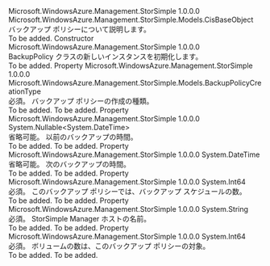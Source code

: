 <Type Name="BackupPolicy" FullName="Microsoft.WindowsAzure.Management.StorSimple.Models.BackupPolicy">
  <TypeSignature Language="C#" Value="public class BackupPolicy : Microsoft.WindowsAzure.Management.StorSimple.Models.CisBaseObject" />
  <TypeSignature Language="ILAsm" Value=".class public auto ansi beforefieldinit BackupPolicy extends Microsoft.WindowsAzure.Management.StorSimple.Models.CisBaseObject" />
  <TypeSignature Language="DocId" Value="T:Microsoft.WindowsAzure.Management.StorSimple.Models.BackupPolicy" />
  <TypeSignature Language="VB.NET" Value="Public Class BackupPolicy&#xA;Inherits CisBaseObject" />
  <TypeSignature Language="F#" Value="type BackupPolicy = class&#xA;    inherit CisBaseObject" />
  <AssemblyInfo>
    <AssemblyName>Microsoft.WindowsAzure.Management.StorSimple</AssemblyName>
    <AssemblyVersion>1.0.0.0</AssemblyVersion>
  </AssemblyInfo>
  <Base>
    <BaseTypeName>Microsoft.WindowsAzure.Management.StorSimple.Models.CisBaseObject</BaseTypeName>
  </Base>
  <Interfaces />
  <Docs>
    <summary>
            バックアップ ポリシーについて説明します。
            </summary>
    <remarks>To be added.</remarks>
  </Docs>
  <Members>
    <Member MemberName=".ctor">
      <MemberSignature Language="C#" Value="public BackupPolicy ();" />
      <MemberSignature Language="ILAsm" Value=".method public hidebysig specialname rtspecialname instance void .ctor() cil managed" />
      <MemberSignature Language="DocId" Value="M:Microsoft.WindowsAzure.Management.StorSimple.Models.BackupPolicy.#ctor" />
      <MemberSignature Language="VB.NET" Value="Public Sub New ()" />
      <MemberType>Constructor</MemberType>
      <AssemblyInfo>
        <AssemblyName>Microsoft.WindowsAzure.Management.StorSimple</AssemblyName>
        <AssemblyVersion>1.0.0.0</AssemblyVersion>
      </AssemblyInfo>
      <Parameters />
      <Docs>
        <summary>
            BackupPolicy クラスの新しいインスタンスを初期化します。
            </summary>
        <remarks>To be added.</remarks>
      </Docs>
    </Member>
    <Member MemberName="BackupPolicyCreationType">
      <MemberSignature Language="C#" Value="public Microsoft.WindowsAzure.Management.StorSimple.Models.BackupPolicyCreationType BackupPolicyCreationType { get; set; }" />
      <MemberSignature Language="ILAsm" Value=".property instance valuetype Microsoft.WindowsAzure.Management.StorSimple.Models.BackupPolicyCreationType BackupPolicyCreationType" />
      <MemberSignature Language="DocId" Value="P:Microsoft.WindowsAzure.Management.StorSimple.Models.BackupPolicy.BackupPolicyCreationType" />
      <MemberSignature Language="VB.NET" Value="Public Property BackupPolicyCreationType As BackupPolicyCreationType" />
      <MemberSignature Language="F#" Value="member this.BackupPolicyCreationType : Microsoft.WindowsAzure.Management.StorSimple.Models.BackupPolicyCreationType with get, set" Usage="Microsoft.WindowsAzure.Management.StorSimple.Models.BackupPolicy.BackupPolicyCreationType" />
      <MemberType>Property</MemberType>
      <AssemblyInfo>
        <AssemblyName>Microsoft.WindowsAzure.Management.StorSimple</AssemblyName>
        <AssemblyVersion>1.0.0.0</AssemblyVersion>
      </AssemblyInfo>
      <ReturnValue>
        <ReturnType>Microsoft.WindowsAzure.Management.StorSimple.Models.BackupPolicyCreationType</ReturnType>
      </ReturnValue>
      <Docs>
        <summary>
            必須。 バックアップ ポリシーの作成の種類。
            </summary>
        <value>To be added.</value>
        <remarks>To be added.</remarks>
      </Docs>
    </Member>
    <Member MemberName="LastBackup">
      <MemberSignature Language="C#" Value="public Nullable&lt;DateTime&gt; LastBackup { get; set; }" />
      <MemberSignature Language="ILAsm" Value=".property instance valuetype System.Nullable`1&lt;valuetype System.DateTime&gt; LastBackup" />
      <MemberSignature Language="DocId" Value="P:Microsoft.WindowsAzure.Management.StorSimple.Models.BackupPolicy.LastBackup" />
      <MemberSignature Language="VB.NET" Value="Public Property LastBackup As Nullable(Of DateTime)" />
      <MemberSignature Language="F#" Value="member this.LastBackup : Nullable&lt;DateTime&gt; with get, set" Usage="Microsoft.WindowsAzure.Management.StorSimple.Models.BackupPolicy.LastBackup" />
      <MemberType>Property</MemberType>
      <AssemblyInfo>
        <AssemblyName>Microsoft.WindowsAzure.Management.StorSimple</AssemblyName>
        <AssemblyVersion>1.0.0.0</AssemblyVersion>
      </AssemblyInfo>
      <ReturnValue>
        <ReturnType>System.Nullable&lt;System.DateTime&gt;</ReturnType>
      </ReturnValue>
      <Docs>
        <summary>
            省略可能。 以前のバックアップの時間。
            </summary>
        <value>To be added.</value>
        <remarks>To be added.</remarks>
      </Docs>
    </Member>
    <Member MemberName="NextBackup">
      <MemberSignature Language="C#" Value="public DateTime NextBackup { get; set; }" />
      <MemberSignature Language="ILAsm" Value=".property instance valuetype System.DateTime NextBackup" />
      <MemberSignature Language="DocId" Value="P:Microsoft.WindowsAzure.Management.StorSimple.Models.BackupPolicy.NextBackup" />
      <MemberSignature Language="VB.NET" Value="Public Property NextBackup As DateTime" />
      <MemberSignature Language="F#" Value="member this.NextBackup : DateTime with get, set" Usage="Microsoft.WindowsAzure.Management.StorSimple.Models.BackupPolicy.NextBackup" />
      <MemberType>Property</MemberType>
      <AssemblyInfo>
        <AssemblyName>Microsoft.WindowsAzure.Management.StorSimple</AssemblyName>
        <AssemblyVersion>1.0.0.0</AssemblyVersion>
      </AssemblyInfo>
      <ReturnValue>
        <ReturnType>System.DateTime</ReturnType>
      </ReturnValue>
      <Docs>
        <summary>
            省略可能。 次のバックアップの時間。
            </summary>
        <value>To be added.</value>
        <remarks>To be added.</remarks>
      </Docs>
    </Member>
    <Member MemberName="SchedulesCount">
      <MemberSignature Language="C#" Value="public long SchedulesCount { get; set; }" />
      <MemberSignature Language="ILAsm" Value=".property instance int64 SchedulesCount" />
      <MemberSignature Language="DocId" Value="P:Microsoft.WindowsAzure.Management.StorSimple.Models.BackupPolicy.SchedulesCount" />
      <MemberSignature Language="VB.NET" Value="Public Property SchedulesCount As Long" />
      <MemberSignature Language="F#" Value="member this.SchedulesCount : int64 with get, set" Usage="Microsoft.WindowsAzure.Management.StorSimple.Models.BackupPolicy.SchedulesCount" />
      <MemberType>Property</MemberType>
      <AssemblyInfo>
        <AssemblyName>Microsoft.WindowsAzure.Management.StorSimple</AssemblyName>
        <AssemblyVersion>1.0.0.0</AssemblyVersion>
      </AssemblyInfo>
      <ReturnValue>
        <ReturnType>System.Int64</ReturnType>
      </ReturnValue>
      <Docs>
        <summary>
            必須。 このバックアップ ポリシーでは、バックアップ スケジュールの数。
            </summary>
        <value>To be added.</value>
        <remarks>To be added.</remarks>
      </Docs>
    </Member>
    <Member MemberName="SSMHostName">
      <MemberSignature Language="C#" Value="public string SSMHostName { get; set; }" />
      <MemberSignature Language="ILAsm" Value=".property instance string SSMHostName" />
      <MemberSignature Language="DocId" Value="P:Microsoft.WindowsAzure.Management.StorSimple.Models.BackupPolicy.SSMHostName" />
      <MemberSignature Language="VB.NET" Value="Public Property SSMHostName As String" />
      <MemberSignature Language="F#" Value="member this.SSMHostName : string with get, set" Usage="Microsoft.WindowsAzure.Management.StorSimple.Models.BackupPolicy.SSMHostName" />
      <MemberType>Property</MemberType>
      <AssemblyInfo>
        <AssemblyName>Microsoft.WindowsAzure.Management.StorSimple</AssemblyName>
        <AssemblyVersion>1.0.0.0</AssemblyVersion>
      </AssemblyInfo>
      <ReturnValue>
        <ReturnType>System.String</ReturnType>
      </ReturnValue>
      <Docs>
        <summary>
            必須。 StorSimple Manager ホストの名前。
            </summary>
        <value>To be added.</value>
        <remarks>To be added.</remarks>
      </Docs>
    </Member>
    <Member MemberName="VolumesCount">
      <MemberSignature Language="C#" Value="public long VolumesCount { get; set; }" />
      <MemberSignature Language="ILAsm" Value=".property instance int64 VolumesCount" />
      <MemberSignature Language="DocId" Value="P:Microsoft.WindowsAzure.Management.StorSimple.Models.BackupPolicy.VolumesCount" />
      <MemberSignature Language="VB.NET" Value="Public Property VolumesCount As Long" />
      <MemberSignature Language="F#" Value="member this.VolumesCount : int64 with get, set" Usage="Microsoft.WindowsAzure.Management.StorSimple.Models.BackupPolicy.VolumesCount" />
      <MemberType>Property</MemberType>
      <AssemblyInfo>
        <AssemblyName>Microsoft.WindowsAzure.Management.StorSimple</AssemblyName>
        <AssemblyVersion>1.0.0.0</AssemblyVersion>
      </AssemblyInfo>
      <ReturnValue>
        <ReturnType>System.Int64</ReturnType>
      </ReturnValue>
      <Docs>
        <summary>
            必須。 ボリュームの数は、このバックアップ ポリシーの対象。
            </summary>
        <value>To be added.</value>
        <remarks>To be added.</remarks>
      </Docs>
    </Member>
  </Members>
</Type>